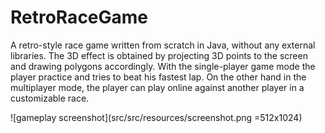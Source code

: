# RetroRaceGame

A retro-style race game written from scratch in Java, without any external libraries. The 3D effect is obtained by projecting 3D points to the screen and drawing polygons accordingly. With the single-player game mode the player practice and tries to beat his fastest lap. On the other hand in the multiplayer mode, the player can play online against another player in a customizable race.

![gameplay screenshot](src/src/resources/screenshot.png =512x1024)
